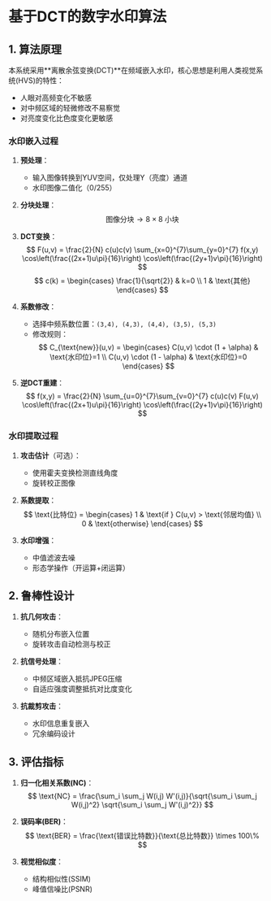 # 基于DCT的数字水印算法

## 1. 算法原理
本系统采用**离散余弦变换(DCT)**在频域嵌入水印，核心思想是利用人类视觉系统(HVS)的特性：
- 人眼对高频变化不敏感
- 对中频区域的轻微修改不易察觉
- 对亮度变化比色度变化更敏感

### 水印嵌入过程
1. **预处理**：
   - 输入图像转换到YUV空间，仅处理Y（亮度）通道
   - 水印图像二值化（0/255）

2. **分块处理**：
   $$ \text{图像分块} \rightarrow 8\times8 \text{ 小块} $$

3. **DCT变换**：
   $$ F(u,v) = \frac{2}{N} c(u)c(v) \sum_{x=0}^{7}\sum_{y=0}^{7} f(x,y) \cos\left(\frac{(2x+1)u\pi}{16}\right) \cos\left(\frac{(2y+1)v\pi}{16}\right) $$
   $$ c(k) = \begin{cases} \frac{1}{\sqrt{2}} & k=0 \\ 1 & \text{其他} \end{cases} $$

4. **系数修改**：
   - 选择中频系数位置：`(3,4), (4,3), (4,4), (3,5), (5,3)`
   - 修改规则：
     $$ C_{\text{new}}(u,v) = \begin{cases} 
        C(u,v) \cdot (1 + \alpha) & \text{水印位}=1 \\
        C(u,v) \cdot (1 - \alpha) & \text{水印位}=0 
     \end{cases} $$

5. **逆DCT重建**：
   $$ f(x,y) = \frac{2}{N} \sum_{u=0}^{7}\sum_{v=0}^{7} c(u)c(v) F(u,v) \cos\left(\frac{(2x+1)u\pi}{16}\right) \cos\left(\frac{(2y+1)v\pi}{16}\right) $$

### 水印提取过程
1. **攻击估计**（可选）：
   - 使用霍夫变换检测直线角度
   - 旋转校正图像

2. **系数提取**：
   $$ \text{比特位} = \begin{cases} 
      1 & \text{if } C(u,v) > \text{邻居均值} \\
      0 & \text{otherwise}
   \end{cases} $$

3. **水印增强**：
   - 中值滤波去噪
   - 形态学操作（开运算+闭运算）

## 2. 鲁棒性设计
1. **抗几何攻击**：
   - 随机分布嵌入位置
   - 旋转攻击自动检测与校正
   
2. **抗信号处理**：
   - 中频区域嵌入抵抗JPEG压缩
   - 自适应强度调整抵抗对比度变化

3. **抗裁剪攻击**：
   - 水印信息重复嵌入
   - 冗余编码设计

## 3. 评估指标
1. **归一化相关系数(NC)**：
   $$ \text{NC} = \frac{\sum_i \sum_j W(i,j) W'(i,j)}{\sqrt{\sum_i \sum_j W(i,j)^2} \sqrt{\sum_i \sum_j W'(i,j)^2}} $$

2. **误码率(BER)**：
   $$ \text{BER} = \frac{\text{错误比特数}}{\text{总比特数}} \times 100\% $$

3. **视觉相似度**：
   - 结构相似性(SSIM)
   - 峰值信噪比(PSNR)